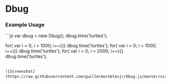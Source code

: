 # Dbug
<h3>Example Usage</h3>
```js
var dbug = new Dbug();
dbug.time('turtles');

for( var i = 0; i < 1000; i++){}
dbug.time('turtles');
for( var i = 0; i < 1000; i++){}
dbug.time('turtles');
for( var i = 0; i < 2000; i++){}
dbug.time('turtles');
```

![Screenshot](https://raw.githubusercontent.com/guillermoroblesjr/Dbug.js/master/screenshot.PNG)
